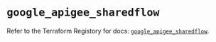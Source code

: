 # `google_apigee_sharedflow`

Refer to the Terraform Registory for docs: [`google_apigee_sharedflow`](https://www.terraform.io/docs/providers/google/r/apigee_sharedflow).

